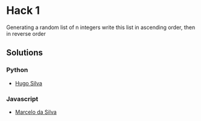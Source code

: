 # Hack 1

Generating a random list of n integers write this list in ascending order, then in reverse order

## Solutions
### Python 
* [Hugo Silva](https://github.com/hugoadriao/hack-to-be-fast/tree/master/hack_1/python/hugoadriao/hack_1.py)

### Javascript
* [Marcelo da Silva](https://github.com/marcelodasilva/hack-to-be-fast/blob/master/hack_1/javascript/marcelodasilva/hack_1.js)